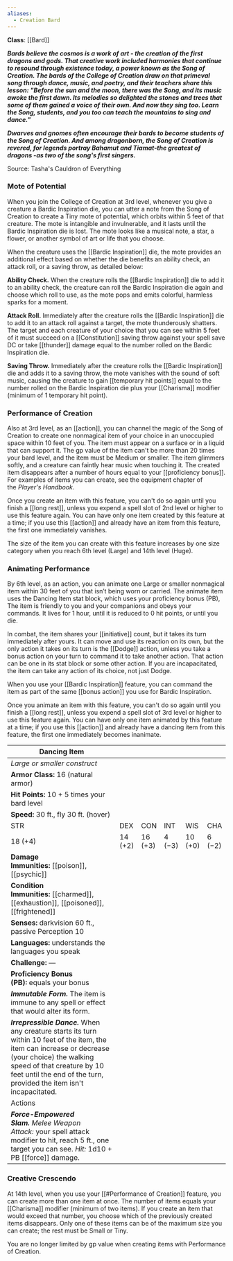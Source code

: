 ```yaml
---
aliases:
  - Creation Bard
---
```

**Class**: [[Bard]] 

**_Bards believe the cosmos is a work of art - the creation of the first dragons and gods. That creative work included harmonies that continue to resound through existence today, a power known as the Song of Creation. The bards of the College of Creation draw on that primeval song through dance, music, and poetry, and their teachers share this lesson: "Before the sun and the moon, there was the Song, and its music awoke the first dawn. Its melodies so delighted the stones and trees that some of them gained a voice of their own. And now they sing too. Learn the Song, students, and you too can teach the mountains to sing and dance."_**

**_Dwarves and gnomes often encourage their bards to become students of the Song of Creation. And among dragonborn, the Song of Creation is revered, for legends portray Bahamut and Tiamat-the greatest of dragons -as two of the song's first singers._**

Source: Tasha's Cauldron of Everything

### Mote of Potential

When you join the College of Creation at 3rd level, whenever you give a creature a Bardic Inspiration die, you can utter a note from the Song of Creation to create a Tiny mote of potential, which orbits within 5 feet of that creature. The mote is intangible and invulnerable, and it lasts until the Bardic Inspiration die is lost. The mote looks like a musical note, a star, a flower, or another symbol of art or life that you choose.

When the creature uses the [[Bardic Inspiration]] die, the mote provides an additional effect based on whether the die benefits an ability check, an attack roll, or a saving throw, as detailed below:

**Ability Check.** When the creature rolls the [[Bardic Inspiration]] die to add it to an ability check, the creature can roll the Bardic Inspiration die again and choose which roll to use, as the mote pops and emits colorful, harmless sparks for a moment.

**Attack Roll.** Immediately after the creature rolls the [[Bardic Inspiration]] die to add it to an attack roll against a target, the mote thunderously shatters. The target and each creature of your choice that you can see within 5 feet of it must succeed on a [[Constitution]] saving throw against your spell save DC or take [[thunder]] damage equal to the number rolled on the Bardic Inspiration die.

**Saving Throw.** Immediately after the creature rolls the [[Bardic Inspiration]] die and adds it to a saving throw, the mote vanishes with the sound of soft music, causing the creature to gain [[temporary hit points]] equal to the number rolled on the Bardic Inspiration die plus your [[Charisma]] modifier (minimum of 1 temporary hit point).

### Performance of Creation

Also at 3rd level, as an [[action]], you can channel the magic of the Song of Creation to create one nonmagical item of your choice in an unoccupied space within 10 feet of you. The item must appear on a surface or in a liquid that can support it. The gp value of the item can't be more than 20 times your bard level, and the item must be Medium or smaller. The item glimmers softly, and a creature can faintly hear music when touching it. The created item disappears after a number of hours equal to your [[proficiency bonus]]. For examples of items you can create, see the equipment chapter of the _Player's Handbook_.

Once you create an item with this feature, you can't do so again until you finish a [[long rest]], unless you expend a spell slot of 2nd level or higher to use this feature again. You can have only one item created by this feature at a time; if you use this [[action]] and already have an item from this feature, the first one immediately vanishes.

The size of the item you can create with this feature increases by one size category when you reach 6th level (Large) and 14th level (Huge).

### Animating Performance

By 6th level, as an action, you can animate one Large or smaller nonmagical item within 30 feet of you that isn’t being worn or carried. The animate item uses the Dancing Item stat block, which uses your proficiency bonus (PB), The item is friendly to you and your companions and obeys your commands. It lives for 1 hour, until it is reduced to 0 hit points, or until you die.

In combat, the item shares your [[initiative]] count, but it takes its turn immediately after yours. It can move and use its reaction on its own, but the only action it takes on its turn is the [[Dodge]] action, unless you take a bonus action on your turn to command it to take another action. That action can be one in its stat block or some other action. If you are incapacitated, the item can take any action of its choice, not just Dodge.

When you use your [[Bardic Inspiration]] feature, you can command the item as part of the same [[bonus action]] you use for Bardic Inspiration.

Once you animate an item with this feature, you can't do so again until you finish a [[long rest]], unless you expend a spell slot of 3rd level or higher to use this feature again. You can have only one item animated by this feature at a time; if you use this [[action]] and already have a dancing item from this feature, the first one immediately becomes inanimate.

| Dancing Item                                                                                                                                                                                                                                             |         |         |        |         |        |
| -------------------------------------------------------------------------------------------------------------------------------------------------------------------------------------------------------------------------------------------------------- | ------- | ------- | ------ | ------- | ------ |
| _Large or smaller construct_                                                                                                                                                                                                                             |         |         |        |         |        |
| **Armor Class:** 16 (natural armor)                                                                                                                                                                                                                      |         |         |        |         |        |
| **Hit Points:** 10 + 5 times your bard level                                                                                                                                                                                                             |         |         |        |         |        |
| **Speed:** 30 ft., fly 30 ft. (hover)                                                                                                                                                                                                                    |         |         |        |         |        |
| STR                                                                                                                                                                                                                                                      | DEX     | CON     | INT    | WIS     | CHA    |
| 18 (+4)                                                                                                                                                                                                                                                  | 14 (+2) | 16 (+3) | 4 (−3) | 10 (+0) | 6 (−2) |
| **Damage Immunities:** [[poison]], [[psychic]]                                                                                                                                                                                                           |         |         |        |         |        |
| **Condition Immunities:** [[charmed]], [[exhaustion]], [[poisoned]], [[frightened]]                                                                                                                                                                      |         |         |        |         |        |
| **Senses:** darkvision 60 ft., passive Perception 10                                                                                                                                                                                                     |         |         |        |         |        |
| **Languages:** understands the languages you speak                                                                                                                                                                                                       |         |         |        |         |        |
| **Challenge:** —                                                                                                                                                                                                                                         |         |         |        |         |        |
| **Proficiency Bonus (PB):** equals your bonus                                                                                                                                                                                                            |         |         |        |         |        |
| **_Immutable Form._** The item is immune to any spell or effect that would alter its form.                                                                                                                                                               |         |         |        |         |        |
| **_Irrepressible Dance._** When any creature starts its turn within 10 feet of the item, the item can increase or decrease (your choice) the walking speed of that creature by 10 feet until the end of the turn, provided the item isn't incapacitated. |         |         |        |         |        |
| Actions                                                                                                                                                                                                                                                  |         |         |        |         |        |
| **_Force-Empowered Slam._** _Melee Weapon Attack:_ your spell attack modifier to hit, reach 5 ft., one target you can see. _Hit:_ 1d10 + PB [[force]] damage.                                                                                            |         |         |        |         |        |

### Creative Crescendo

At 14th level, when you use your [[#Performance of Creation]] feature, you can create more than one item at once. The number of items equals your [[Charisma]] modifier (minimum of two items). If you create an item that would exceed that number, you choose which of the previously created items disappears. Only one of these items can be of the maximum size you can create; the rest must be Small or Tiny.

You are no longer limited by gp value when creating items with Performance of Creation.